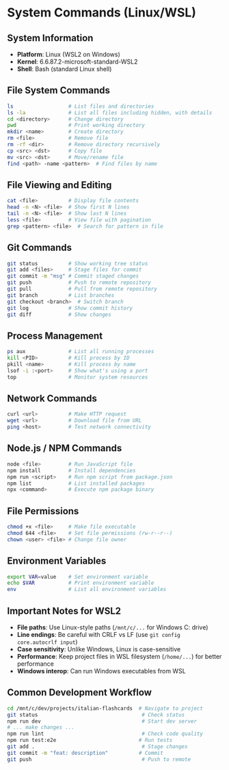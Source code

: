 # System Commands (Linux/WSL)

## System Information
- **Platform**: Linux (WSL2 on Windows)
- **Kernel**: 6.6.87.2-microsoft-standard-WSL2
- **Shell**: Bash (standard Linux shell)

## File System Commands
```bash
ls                  # List files and directories
ls -la              # List all files including hidden, with details
cd <directory>      # Change directory
pwd                 # Print working directory
mkdir <name>        # Create directory
rm <file>           # Remove file
rm -rf <dir>        # Remove directory recursively
cp <src> <dst>      # Copy file
mv <src> <dst>      # Move/rename file
find <path> -name <pattern>  # Find files by name
```

## File Viewing and Editing
```bash
cat <file>          # Display file contents
head -n <N> <file>  # Show first N lines
tail -n <N> <file>  # Show last N lines
less <file>         # View file with pagination
grep <pattern> <file>  # Search for pattern in file
```

## Git Commands
```bash
git status          # Show working tree status
git add <files>     # Stage files for commit
git commit -m "msg" # Commit staged changes
git push            # Push to remote repository
git pull            # Pull from remote repository
git branch          # List branches
git checkout <branch>  # Switch branch
git log             # Show commit history
git diff            # Show changes
```

## Process Management
```bash
ps aux              # List all running processes
kill <PID>          # Kill process by ID
pkill <name>        # Kill process by name
lsof -i :<port>     # Show what's using a port
top                 # Monitor system resources
```

## Network Commands
```bash
curl <url>          # Make HTTP request
wget <url>          # Download file from URL
ping <host>         # Test network connectivity
```

## Node.js / NPM Commands
```bash
node <file>         # Run JavaScript file
npm install         # Install dependencies
npm run <script>    # Run npm script from package.json
npm list            # List installed packages
npx <command>       # Execute npm package binary
```

## File Permissions
```bash
chmod +x <file>     # Make file executable
chmod 644 <file>    # Set file permissions (rw-r--r--)
chown <user> <file> # Change file owner
```

## Environment Variables
```bash
export VAR=value    # Set environment variable
echo $VAR           # Print environment variable
env                 # List all environment variables
```

## Important Notes for WSL2
- **File paths**: Use Linux-style paths (`/mnt/c/...` for Windows C: drive)
- **Line endings**: Be careful with CRLF vs LF (use `git config core.autocrlf input`)
- **Case sensitivity**: Unlike Windows, Linux is case-sensitive
- **Performance**: Keep project files in WSL filesystem (`/home/...`) for better performance
- **Windows interop**: Can run Windows executables from WSL

## Common Development Workflow
```bash
cd /mnt/c/dev/projects/italian-flashcards  # Navigate to project
git status                                  # Check status
npm run dev                                 # Start dev server
# ... make changes ...
npm run lint                                # Check code quality
npm run test:e2e                           # Run tests
git add .                                   # Stage changes
git commit -m "feat: description"          # Commit
git push                                    # Push to remote
```
